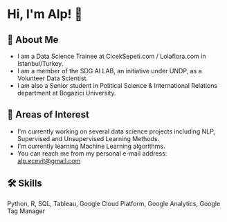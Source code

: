 # Hi, I'm Alp! :wave:

## :rocket: About Me
- I am a Data Science Trainee at CicekSepeti.com / Lolaflora.com in Istanbul/Turkey.
- I am a member of the SDG AI LAB, an initiative under UNDP, as a Volunteer Data Scientist.
- I am also a Senior student in Political Science & International Relations department at Bogazici University.

## :brain: Areas of Interest
- I'm currently working on several data science projects including NLP, Supervised and Unsupervised Learning Methods.
- I'm currently learning Machine Learning algorithms.
- You can reach me from my personal e-mail address: alp.ecevit@gmail.com

## 🛠 Skills
Python, R, SQL, Tableau, Google Cloud Platform, Google Analytics, Google Tag Manager
